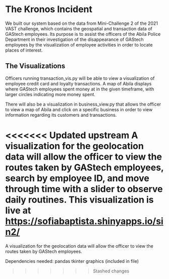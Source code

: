 # The Kronos Incident 

We built our system based on the data from Mini-Challenge 2 of the 2021 VAST challenge, which contains the geospatial and transaction data of GAStech employees. Its purpose is to assist the officers of the Abila Police Department in their investigation of the disappearance of GAStech employees by the visualization of employee activities in order to locate places of interest.

## The Visualizations 

Officers running transaction_vis.py will be able to view a   visualization of employee credit card and loyalty transactions. A map of Abila displays where GAStech employees spent money at in the given timeframe, with larger circles indicating more money spent. 

There will also be a visualization in business_view.py that allows the officer to view a map of Abila and click on a specific business in order to view information regarding its customers and transactions. 

<<<<<<< Updated upstream
A visualization for the geolocation data will allow the officer to view the routes taken by GAStech employees, search by employee ID, and move through time with a slider to observe daily routines. This visualization is live at https://sofiabaptista.shinyapps.io/sin2/
=======
A visualization for the geolocation data will allow the officer to view the routes taken by GAStech employees.


Dependencies needed:
pandas
tkinter
graphics (included in file)
>>>>>>> Stashed changes
